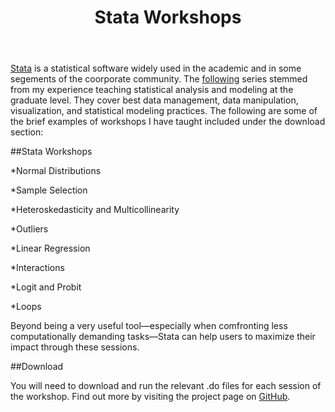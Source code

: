 ﻿---
layout: post
title: Stata Workshops
---

[Stata](http://www.stata.com/) is a statistical software widely used in the academic and in some segements of the coorporate community. 
The [following](https://github.com/moralesn/stata_workshopsblob/master/README.md) series stemmed from my experience teaching statistical analysis 
and modeling at the graduate level. They cover best data management, data manipulation, visualization, and statistical modeling practices. 
The following are some of the brief examples of workshops I have taught included under the download section:

##Stata Workshops 

*Normal Distributions

*Sample Selection

*Heteroskedasticity and Multicollinearity 

*Outliers

*Linear Regression

*Interactions

*Logit and Probit

*Loops

Beyond being a very useful tool—especially when comfronting less computationally demanding tasks—Stata can help users to maximize
their impact through these sessions. 

##Download

You will need to download and run the relevant .do files for each session of the workshop. Find out more
by visiting the project page on [GitHub](https://github.com/moralesn/stata_workshops).
